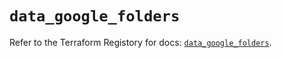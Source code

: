 # `data_google_folders`

Refer to the Terraform Registory for docs: [`data_google_folders`](https://registry.terraform.io/providers/hashicorp/google/5.8.0/docs/data-sources/folders).
